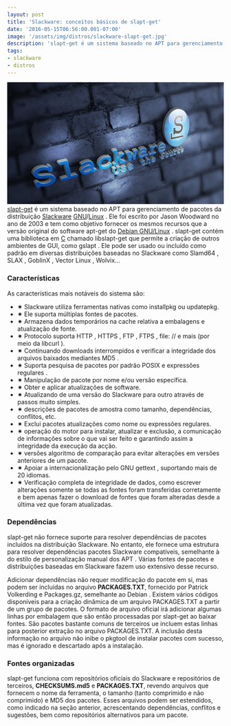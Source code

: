 ```yaml
---
layout: post
title: 'Slackware: conceitos básicos de slapt-get'
date: '2016-05-15T06:56:00.001-07:00'
image: '/assets/img/distros/slackware-slapt-get.jpg'
description: 'slapt-get é um sistema baseado no APT para gerenciamento de pacotes da distribuição Slackware'
tags:
- slackware
- distros
---
```

![Blog Linux](/assets/img/distros/slackware-slapt-get.jpg "Blog Linux")
[slapt-get](http://software.jaos.org/) é um sistema baseado no APT para gerenciamento de pacotes da distribuição [Slackware](http://www.slackware.com/) [GNU](http://www.terminalroot.com.br/tags#gnu)/[Linux](http://www.terminalroot.com.br/tags#linux) . Ele foi escrito por Jason Woodward no ano de 2003 e tem como objetivo fornecer os mesmos recursos que a versão original do software apt-get do [Debian GNU/Linux](http://www.terminalroot.com.br/tags#debian) .
slapt-get contém uma biblioteca em [C](http://www.terminalroot.com.br/tags#linguagem-c) chamado libslapt-get que permite a criação de outros ambientes de GUI, como gslapt .
Ele pode ser usado ou incluído como padrão em diversas distribuições baseadas no Slackware como Slamd64 , SLAX , GoblinX , Vector Linux , Wolvix...

### Características

As características mais notáveis ​​do sistema são:
 - ✷ Slackware utiliza ferramentas nativas como installpkg ou updatepkg.
 - ✷ Ele suporta múltiplas fontes de pacotes.
 - ✷ Armazena dados temporários na cache relativa a embalagens e atualização de fonte.
 - ✷ Protocolo suporta HTTP , HTTPS , FTP , FTPS , file: // e mais (por meio da libcurl ).
 - ✷ Continuando downloads interrompidos e verificar a integridade dos arquivos baixados mediantes MD5 .
 - ✷ Suporta pesquisa de pacotes por padrão POSIX e expressões regulares .
 - ✷ Manipulação de pacote por nome e/ou versão específica.
 - ✷ Obter e aplicar atualizações de software.
 - ✷ Atualizando de uma versão do Slackware para outro através de passos muito simples.
 - ✷ descrições de pacotes de amostra como tamanho, dependências, conflitos, etc.
 - ✷ Exclui pacotes atualizações como nome ou expressões regulares.
 - ✷ operação do motor para instalar, atualizar e exclusão, a comunicação de informações sobre o que vai ser feito e garantindo assim a integridade da execução da acção.
 - ✷ versões algoritmo de comparação para evitar alterações em versões anteriores de um pacote.
 - ✷ Apoiar a internacionalização pelo GNU gettext , suportando mais de 20 idiomas.
 - ✷ Verificação completa de integridade de dados, como escrever alterações somente se todas as fontes foram transferidas corretamente e bem apenas fazer o download de fontes que foram alteradas desde a última vez que foram atualizadas.
 
### Dependências

slapt-get não fornece suporte para resolver dependências de pacotes incluídos na distribuição Slackware. No entanto, ele fornece uma estrutura para resolver dependências pacotes Slackware compatíveis, semelhante à do estilo de personalização manual dos APT . Várias fontes de pacotes e distribuições baseadas em Slackware fazem uso extensivo desse recurso.

Adicionar dependências não requer modificação do pacote em si, mas podem ser incluídas no arquivo __PACKAGES.TXT__, fornecido por Patrick Volkerding e Packages.gz, semelhante ao Debian . Existem vários códigos disponíveis para a criação dinâmica de um arquivo PACKAGES.TXT a partir de um grupo de pacotes. O formato de arquivo oficial irá adicionar algumas linhas por embalagem que são então processadas por slapt-get ao baixar fontes. São pacotes bastante comuns de terceiros ue incluem estas linhas para posterior extração no arquivo PACKAGES.TXT. A inclusão desta informação no arquivo não inibe o pkgtool de instalar pacotes com sucesso, mas é ignorado e descartado após a instalação.

### Fontes organizadas

slapt-get funciona com repositórios oficiais do Slackware e repositórios de terceiros, __CHECKSUMS.md5__ e __PACKAGES.TXT__, revendo arquivos que fornecem o nome da ferramenta, o tamanho (tanto comprimido e não comprimido) e MD5 dos pacotes. Esses arquivos podem ser estendidos, como indicado na seção anterior, acrescentando dependências, conflitos e sugestões, bem como repositórios alternativos para um pacote. 

<script async src="https://pagead2.googlesyndication.com/pagead/js/adsbygoogle.js"></script>

<!-- Informat -->
<ins class="adsbygoogle"
 style="display:block"
 data-ad-client="ca-pub-2838251107855362"
 data-ad-slot="2327980059"
 data-ad-format="auto"
 data-full-width-responsive="true"></ins>

<script>
(adsbygoogle = window.adsbygoogle || []).push({});
</script>



